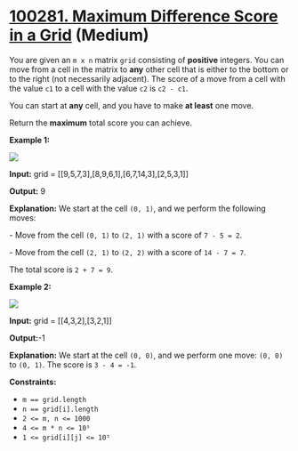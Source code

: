 # [100281. Maximum Difference Score in a Grid][link] (Medium)

[link]: https://leetcode.cn/contest/weekly-contest-397/problems/maximum-difference-score-in-a-grid/

You are given an `m x n` matrix `grid` consisting of **positive** integers. You can move from a cell
in the matrix to **any** other cell that is either to the bottom or to the right (not necessarily
adjacent). The score of a move from a cell with the value `c1` to a cell with the value `c2` is `c2 -
c1`.

You can start at **any** cell, and you have to make **at least** one move.

Return the **maximum** total score you can achieve.

**Example 1:**

![](https://assets.leetcode.com/uploads/2024/03/14/grid1.png)

**Input:** grid = \[\[9,5,7,3\],\[8,9,6,1\],\[6,7,14,3\],\[2,5,3,1\]\]

**Output:** 9

**Explanation:** We start at the cell `(0, 1)`, and we perform the following moves:

\- Move from the cell `(0, 1)` to `(2, 1)` with a score of `7 - 5 = 2`.

\- Move from the cell `(2, 1)` to `(2, 2)` with a score of `14 - 7 = 7`.

The total score is `2 + 7 = 9`.

**Example 2:**

![](https://assets.leetcode.com/uploads/2024/04/08/moregridsdrawio-1.png)

**Input:** grid = \[\[4,3,2\],\[3,2,1\]\]

**Output:**-1

**Explanation:** We start at the cell `(0, 0)`, and we perform one move: `(0, 0)` to `(0, 1)`. The
score is `3 - 4 = -1`.

**Constraints:**

- `m == grid.length`
- `n == grid[i].length`
- `2 <= m, n <= 1000`
- `4 <= m * n <= 10⁵`
- `1 <= grid[i][j] <= 10⁵`
